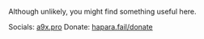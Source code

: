 Although unlikely, you might find something useful here.

Socials: [a9x.pro](https://a9x.pro)
Donate: [hapara.fail/donate](https://hapara.fail/donate)
